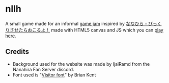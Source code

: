 # nllh
A small game made for an informal [game jam](https://github.com/NanahiraCommunity/Birthday22) inspired by [ななひら - びっくりさせたらおこるよ！](https://www.youtube.com/watch?v=PsbDJJnxliM) made with HTML5 canvas and JS which you can [play here](https://u16rogue.github.io/nllh/).

## Credits
* Background used for the website was made by IjalRamd from the Nanahira Fan Server discord.
* Font used is "[Visitor font](https://www.dafont.com/visitor.font)" by Brian Kent

